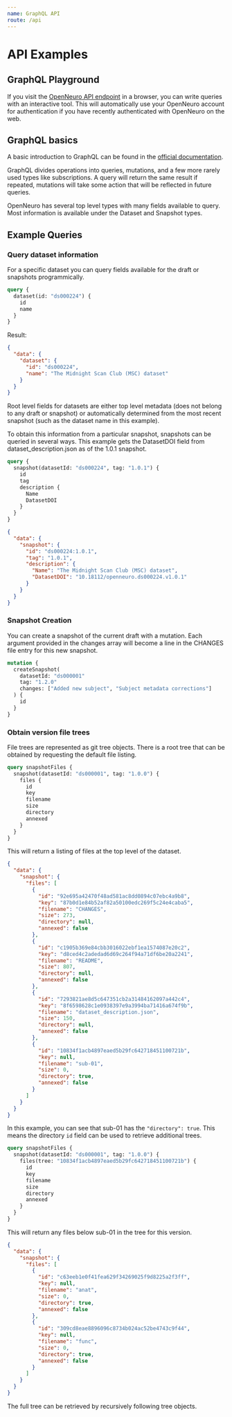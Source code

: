 ```yaml
---
name: GraphQL API
route: /api
---
```


# API Examples

## GraphQL Playground

If you visit the [OpenNeuro API endpoint](https://openneuro.org/crn/graphql) in a browser, you can write queries with an interactive tool. This will automatically use your OpenNeuro account for authentication if you have recently authenticated with OpenNeuro on the web.

## GraphQL basics

A basic introduction to GraphQL can be found in the [official documentation](https://graphql.org/learn/).

GraphQL divides operations into queries, mutations, and a few more rarely used types like subscriptions. A query will return the same result if repeated, mutations will take some action that will be reflected in future queries.

OpenNeuro has several top level types with many fields available to query. Most information is available under the Dataset and Snapshot types.

## Example Queries

### Query dataset information

For a specific dataset you can query fields available for the draft or snapshots programmically.

```graphql
query {
  dataset(id: "ds000224") {
    id
    name
  }
}
```

Result:

```json
{
  "data": {
    "dataset": {
      "id": "ds000224",
      "name": "The Midnight Scan Club (MSC) dataset"
    }
  }
}
```

Root level fields for datasets are either top level metadata (does not belong to any draft or snapshot) or automatically determined from the most recent snapshot (such as the dataset name in this example).

To obtain this information from a particular snapshot, snapshots can be queried in several ways. This example gets the DatasetDOI field from dataset_description.json as of the 1.0.1 snapshot.

```graphql
query {
  snapshot(datasetId: "ds000224", tag: "1.0.1") {
    id
    tag
    description {
      Name
      DatasetDOI
    }
  }
}
```

```json
{
  "data": {
    "snapshot": {
      "id": "ds000224:1.0.1",
      "tag": "1.0.1",
      "description": {
        "Name": "The Midnight Scan Club (MSC) dataset",
        "DatasetDOI": "10.18112/openneuro.ds000224.v1.0.1"
      }
    }
  }
}
```

### Snapshot Creation

You can create a snapshot of the current draft with a mutation. Each argument provided in the changes array will become a line in the CHANGES file entry for this new snapshot.

```graphql
mutation {
  createSnapshot(
    datasetId: "ds000001"
    tag: "1.2.0"
    changes: ["Added new subject", "Subject metadata corrections"]
  ) {
    id
  }
}
```

### Obtain version file trees

File trees are represented as git tree objects. There is a root tree that can be obtained by requesting the default file listing.

```graphql
query snapshotFiles {
  snapshot(datasetId: "ds000001", tag: "1.0.0") {
    files {
      id
      key
      filename
      size
      directory
      annexed
    }
  }
}
```

This will return a listing of files at the top level of the dataset.

```json
{
  "data": {
    "snapshot": {
      "files": [
        {
          "id": "92e695a42470f48ad581ac8dd0894c07ebc4a9b8",
          "key": "87b0d1e84b52af82a50100edc269f5c24e4caba5",
          "filename": "CHANGES",
          "size": 273,
          "directory": null,
          "annexed": false
        },
        {
          "id": "c1905b369e84cbb3016022ebf1ea1574087e20c2",
          "key": "d8ced4c2adedad6d69c264f94a71df6be20a2241",
          "filename": "README",
          "size": 807,
          "directory": null,
          "annexed": false
        },
        {
          "id": "7293821ae8d5c647351cb2a31484162097a442c4",
          "key": "8f6598628c1e0938397e9a3994ba71416a674f9b",
          "filename": "dataset_description.json",
          "size": 150,
          "directory": null,
          "annexed": false
        },
        {
          "id": "10834f1acb4897eaed5b29fc642718451100721b",
          "key": null,
          "filename": "sub-01",
          "size": 0,
          "directory": true,
          "annexed": false
        }
      ]
    }
  }
}
```

In this example, you can see that sub-01 has the `"directory": true`. This means the directory `id` field can be used to retrieve additional trees.

```graphql
query snapshotFiles {
  snapshot(datasetId: "ds000001", tag: "1.0.0") {
    files(tree: "10834f1acb4897eaed5b29fc642718451100721b") {
      id
      key
      filename
      size
      directory
      annexed
    }
  }
}
```

This will return any files below sub-01 in the tree for this version.

```json
{
  "data": {
    "snapshot": {
      "files": [
        {
          "id": "c63eeb1e0f41fea629f34269025f9d8225a2f3ff",
          "key": null,
          "filename": "anat",
          "size": 0,
          "directory": true,
          "annexed": false
        },
        {
          "id": "309cd8eae8896096c8734b024ac52be4743c9f44",
          "key": null,
          "filename": "func",
          "size": 0,
          "directory": true,
          "annexed": false
        }
      ]
    }
  }
}
```

The full tree can be retrieved by recursively following tree objects.
